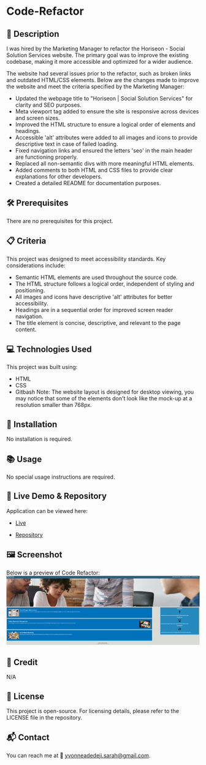 # Code-Refactor

## 📌 Description
I was hired by the Marketing Manager to refactor the Horiseon - Social Solution Services website. The primary goal was to improve the existing codebase, making it more accessible and optimized for a wider audience.

The website had several issues prior to the refactor, such as broken links and outdated HTML/CSS elements. Below are the changes made to improve the website and meet the criteria specified by the Marketing Manager:
* Updated the webpage title to "Horiseon | Social Solution Services" for clarity and SEO purposes.
* Meta viewport tag added to ensure the site is responsive across devices and screen sizes.
* Improved the HTML structure to ensure a logical order of elements and headings.
* Accessible 'alt' attributes were added to all images and icons to provide descriptive text in case of failed loading.
* Fixed navigation links and ensured the letters 'seo' in the main header are functioning properly.
* Replaced all non-semantic divs with more meaningful HTML elements.
* Added comments to both HTML and CSS files to provide clear explanations for other developers.
* Created a detailed README for documentation purposes.

## 🛠 Prerequisites
There are no prerequisites for this project.

## 📋 Criteria
This project was designed to meet accessibility standards. Key considerations include:
* Semantic HTML elements are used throughout the source code.
* The HTML structure follows a logical order, independent of styling and positioning.
* All images and icons have descriptive 'alt' attributes for better accessibility.
* Headings are in a sequential order for improved screen reader navigation.
* The title element is concise, descriptive, and relevant to the page content.


## 💻 Technologies Used
This project was built using:
* HTML
* CSS
* Gitbash
Note: The website layout is designed for desktop viewing, you may notice that some of the elements don't look like the mock-up at a resolution smaller than 768px.

## 🚀 Installation
No installation is required.

## 📚 Usage
No special usage instructions are required.

## 🔗 Live Demo & Repository
Application can be viewed here: 
* [Live](https://yvonnesarah.github.io/Code-Refactor/)

* [Repository](https://github.com/yvonnesarah/Code-Refactor)

## 🖼 Screenshot
Below is a preview of Code Refactor:
![Screenshot](assets/images/code-refactor.png "Code Refactor")

## 👥 Credit
N/A

## 📜 License
This project is open-source. For licensing details, please refer to the LICENSE file in the repository.

## 📬 Contact
You can reach me at 📧 yvonneadedeji.sarah@gmail.com.
